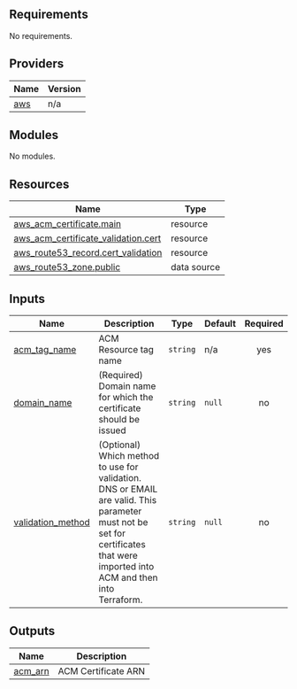 <!-- BEGIN_TF_DOCS -->
## Requirements

No requirements.

## Providers

| Name | Version |
|------|---------|
| <a name="provider_aws"></a> [aws](#provider\_aws) | n/a |

## Modules

No modules.

## Resources

| Name | Type |
|------|------|
| [aws_acm_certificate.main](https://registry.terraform.io/providers/hashicorp/aws/latest/docs/resources/acm_certificate) | resource |
| [aws_acm_certificate_validation.cert](https://registry.terraform.io/providers/hashicorp/aws/latest/docs/resources/acm_certificate_validation) | resource |
| [aws_route53_record.cert_validation](https://registry.terraform.io/providers/hashicorp/aws/latest/docs/resources/route53_record) | resource |
| [aws_route53_zone.public](https://registry.terraform.io/providers/hashicorp/aws/latest/docs/data-sources/route53_zone) | data source |

## Inputs

| Name | Description | Type | Default | Required |
|------|-------------|------|---------|:--------:|
| <a name="input_acm_tag_name"></a> [acm\_tag\_name](#input\_acm\_tag\_name) | ACM Resource tag name | `string` | n/a | yes |
| <a name="input_domain_name"></a> [domain\_name](#input\_domain\_name) | (Required) Domain name for which the certificate should be issued | `string` | `null` | no |
| <a name="input_validation_method"></a> [validation\_method](#input\_validation\_method) | (Optional) Which method to use for validation. DNS or EMAIL are valid. This parameter must not be set for certificates that were imported into ACM and then into Terraform. | `string` | `null` | no |

## Outputs

| Name | Description |
|------|-------------|
| <a name="output_acm_arn"></a> [acm\_arn](#output\_acm\_arn) | ACM Certificate ARN |
<!-- END_TF_DOCS -->